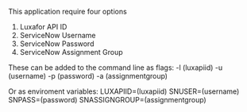 This application require four options
1. Luxafor API ID
2. ServiceNow Username
3. ServiceNow Password
4. ServiceNow Assignment Group

These can be added to the command line as flags:
-l (luxapiid) -u (username) -p (password) -a (assignmentgroup)

Or as enviroment variables: 
  LUXAPIID=(luxapiid)
  SNUSER=(username)
  SNPASS=(password)
  SNASSIGNGROUP=(assignmentgroup)
